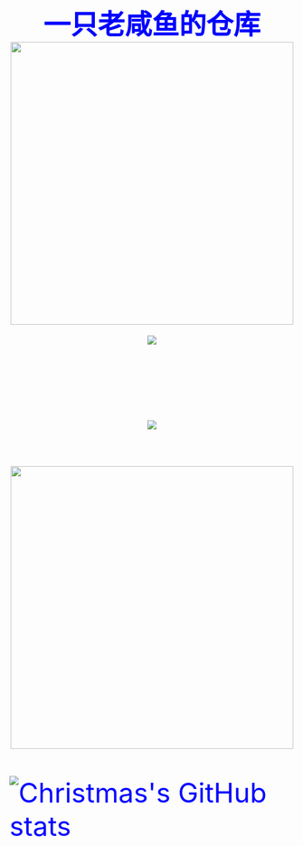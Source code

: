 <div align="center"><h1><font size="10" color="blue">一只老咸鱼的仓库</font?</h1><img src='https://loli.tc/images/0064e2d28ae7eb4548b.jpg' width="500px"></div>
<div align="center"> <img src="https://visitor-badge.glitch.me/badge?page_id=Qiuyebai-1226" /> </div>

<h1 align="center"> <a href="https://sunguoqi.com/"> <img src="https://readme-typing-svg.herokuapp.com/?lines=今天又是摸鱼的一天&center=true&size=27"> </a> </h1>

<div align="center"> <img src="https://activity-graph.herokuapp.com/graph?username=Qiuyebai-1226&theme=xcode" width="500px"/> </div>


![Christmas's GitHub stats](https://github-readme-stats.vercel.app/api?username=Qiuyebai-1226&show_icons=true&theme=tokyonight)

